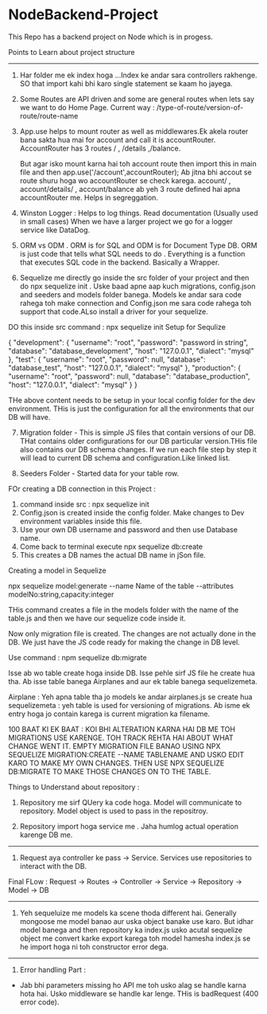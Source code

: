 # NodeBackend-Project
This Repo has a backend project on Node which is in progess.


Points to Learn about project structure
________________________________________________________
1. Har folder me ek index hoga ...Index ke andar sara controllers rakhenge. SO that import kahi bhi karo single statement se kaam ho jayega.


2. Some Routes are API driven and some are general routes when lets say we want to do Home Page.
   Current way : /type-of-route/version-of-route/route-name

3. App.use helps to mount router as well as middlewares.Ek akela router bana sakta hua mai for account and call it is accountRouter.
    AccountRouter has 3 routes / , /details ,/balance.

    But agar isko mount karna hai toh account route then import this in main file and then app.use('/account',accountRouter);
    Ab jitna bhi accout se route shuru hoga wo accountRouter se check karega. account/ , account/details/ , account/balance ab yeh 3 route defined hai apna accountRouter me. Helps in segreggation.

4. Winston Logger : Helps to log things. Read documentation (Usually used in small cases) 
    When we have a larger project we go for a logger service like DataDog.

5. ORM vs ODM . ORM is for SQL and ODM is for Document Type DB. ORM is just code that tells what SQL needs to do . Everything is a function that executes SQL code in the backend. Basically a Wrapper.

6. Sequelize me directly go inside the src folder of your project and then do npx sequelize init . Uske baad apne aap kuch migrations, config.json and seeders and models folder banega. Models ke andar sara code rahega toh make connection and Config.json me sara code rahega toh support that code.ALso install a driver for your sequelize.  

DO this inside src
command  : npx sequelize init 
Setup for Sequlize

{
  "development": {
    "username": "root",
    "password": "password in string",
    "database": "database_development",
    "host": "127.0.0.1",
    "dialect": "mysql"
  },
  "test": {
    "username": "root",
    "password": null,
    "database": "database_test",
    "host": "127.0.0.1",
    "dialect": "mysql"
  },
  "production": {
    "username": "root",
    "password": null,
    "database": "database_production",
    "host": "127.0.0.1",
    "dialect": "mysql"
  }
}

THe above content needs to be setup in your local config folder for the dev environment.
THis is just the configuration for all the environments that our DB will have.

7. Migration folder - This is simple JS files that contain versions of our DB. THat contains older configurations for our DB particular version.THis file also contains our DB schema changes. If we run each file step by step it will lead to current DB schema and configuration.Like linked list.

8. Seeders  Folder - Started data for your table row.



FOr creating a DB connection in this Project : 

1. command inside src : npx sequelize init
2. Config.json is created inside the config folder. Make changes to Dev environment variables inside this file.
3. Use your own DB username and password and then use Database name.
4. Come back to terminal execute npx sequelize db:create
5. This creates a DB names the actual DB name in jSon file.


Creating a model in Sequelize

npx sequelize model:generate --name Name of the table --attributes modelNo:string,capacity:integer

THis command creates a file in the models folder with the name of the table.js and then we have our sequelize code inside it.

Now only migration file is created. The changes are not actually done in the DB. We just have the JS code ready for making the change in DB level.

Use command : npm sequelize db:migrate

Isse ab wo table create hoga inside DB. Isse pehle sirf JS file he create hua tha. Ab isse table banega Airplanes and aur ek table banega sequelizemeta.

Airplane : Yeh apna table tha jo models ke andar airplanes.js se create hua
sequelizemeta : yeh table is used for versioning of migrations. Ab isme ek entry hoga jo contain karega is current migration ka filename.


100 BAAT KI EK BAAT : KOI BHI ALTERATION KARNA HAI DB ME TOH MIGRATIONS USE KARENGE. TOH TRACK REHTA HAI ABOUT WHAT CHANGE WENT IT. EMPTY MIGRATION FILE BANAO USING NPX SEQUELIZE MIGRATION:CREATE --NAME TABLENAME
AND USKO EDIT KARO TO MAKE MY OWN CHANGES. THEN USE NPX SEQUELIZE DB:MIGRATE TO MAKE THOSE CHANGES ON TO THE TABLE.


Things to Understand about repository :

1. Repository me sirf QUery ka code hoga. Model will communicate to repository. Model object is used to pass in the repositroy.

2. Repository import hoga service me . Jaha humlog actual operation karenge DB me.


_______________________________________________________________________________________________________
1. Request aya controller ke pass -> Service. Services use repositories to interact with the DB.


Final FLow :  Request → Routes → Controller → Service → Repository → Model → DB


____________________________________________________________________________________________________
1. Yeh sequeluize me models ka scene thoda different hai. Generally mongoose me model banao aur uska object banake use karo. But idhar model banega and then repository ka index.js usko acutal sequelize object me convert karke export karega toh model hamesha index.js se he import hoga ni toh constructor error dega.


_______________________________________________________________________________________________________
1. Error handling Part :

- Jab bhi parameters missing ho API me toh usko alag se handle karna hota hai. Usko middleware se handle kar lenge. THis is badRequest (400 error code).

